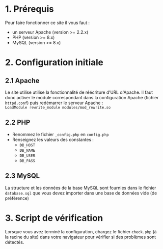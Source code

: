 # 1. Prérequis

Pour faire fonctionner ce site il vous faut :

- un serveur Apache (version >= 2.2.x)
- PHP (version >= 8.x)
- MySQL (version >= 8.x)

# 2. Configuration initiale

## 2.1 Apache

Le site utilise utilise la fonctionnalité de réécriture d'URL d'Apache. Il faut donc activer le module correspondant
dans la configuration Apache (fichier `httpd.conf`) puis redémarrer le serveur Apache :  
`LoadModule rewrite_module modules/mod_rewrite.so`

## 2.2  PHP

- Renommez le fichier `_config.php` en `config.php`
- Renseignez les valeurs des constantes :
    - `DB_HOST`
    - `DB_NAME`
    - `DB_USER`
    - `DB_PASS`

## 2.3 MySQL

La structure et les données de la base MySQL sont fournies dans le fichier `database.sql` que vous devez importer dans
une base de données vide (de préférence)

# 3. Script de vérification

Lorsque vous avez terminé la configuration, chargez le fichier `check.php` (à la racine du site) dans votre navigateur
pour vérifier si des problèmes sont détectés.
